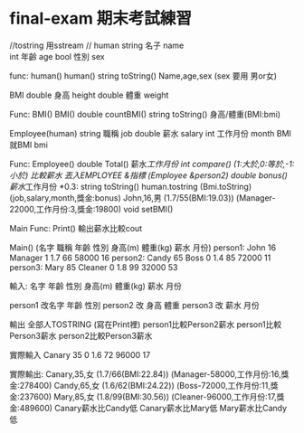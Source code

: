 # final-exam 期末考試練習
//tostring 用sstream
//
human
string    名子    name    
int        年齡    age
bool    性別    sex

func:
human()
human()
string toString()    Name,age,sex        (sex 要用 男or女)

BMI
double    身高    height
double    體重    weight

Func:
BMI()
BMI()
double countBMI()
string toString()     身高/體重(BMI:bmi)

Employee(human)
string    職稱    job
double    薪水    salary
int 工作月份    month
BMI    就BMI        bmi    

Func:
Employee()
double Total()        薪水*工作月份
int compare()        (1:大於,0:等於,-1:小於) 比較薪水  丟入EMPLOYEE &指標 (Employee &person2)
double bonus()        薪水*工作月份 *0.3:
string toString()    human.tostring (Bmi.toString)(job,salary,month,獎金:bonus)
                    John,16,男 (1.7/55(BMI:19.03)) (Manager-22000,工作月份:3,獎金:19800)
void setBMI()

Main
Func:
Print()                輸出薪水比較cout


Main()
(名字 職稱 年齡 性別 身高(m) 體重(kg) 薪水 月份)
person1: John 16 Manager 1 1.7 66 58000 16
person2: Candy 65 Boss 0 1.4 85 72000 11
person3: Mary 85 Cleaner 0 1.8 99 32000 53

輸入:
名字 年齡 性別 身高(m) 體重(kg) 薪水 月份

person1 改名字 年齡 性別
person2 改 身高 體重
person3 改 薪水 月份

輸出
全部人TOSTRING (寫在Print裡)
person1比較Person2薪水
person1比較Person3薪水
person2比較Person3薪水

實際輸入
Canary 35 0 1.6 72 96000 17 

實際輸出:
Canary,35,女 (1.7/66(BMI:22.84)) (Manager-58000,工作月份:16,獎金:278400)
Candy,65,女 (1.6/62(BMI:24.22)) (Boss-72000,工作月份:11,獎金:237600)
Mary,85,女 (1.8/99(BMI:30.56)) (Cleaner-96000,工作月份:17,獎金:489600)
Canary薪水比Candy低
Canary薪水比Mary低
Mary薪水比Candy低

